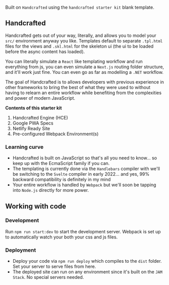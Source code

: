Built on `Handcrafted` using the `handcrafted starter kit` blank template.

## Handcrafted
Handcrafted gets out of your way, literally, and allows you to model your `src/` environment anyway you like. Templates default to separate `.tpl.html` files for the views and `.skl.html` for the skeleton ui (the ui to be loaded before the async content has loaded).

You can literally simulate a `React` like templating workflow and run everything from js, you can even simulate a `Next.js` routing folder structure, and it'll work just fine. You can even go as far as modelling a `.NET` workflow.

The goal of Handcrafted is to allows developers with previous experience in other frameworks to bring the best of what they were used to without having to relearn an entire workflow while benefiting from the complexities and power of modern JavaScript.

**Contents of this starter kit**
1. Handcrafted Engine (HCE)
2. Google PWA Specs
3. Netlify Ready Site
4. Pre-configured Webpack Environment(s)

### Learning curve
- Handcrafted is built on JavaScript so that's all you need to know... so keep up with the EcmaScript family if you can.
- The templating is currently done via the `Handlebars` compiler with we'll be switching to the `Svelte` compiler in early 2022... and yes, 99% backward compatibility is definitely in my mind
- Your entire workflow is handled by `Webpack` but we'll soon be tapping into `Node.js` directly for more power.

## Working with code

### Development
Run `npm run start:dev` to start the development server. Webpack is set up to automatically watch your both your css and js files.

### Deployment
- Deploy your code via `npm run deploy` which compiles to the `dist` folder. Set your server to serve files from here.
- The deployed site can run on any environment since it's built on the `JAM Stack`. No special servers needed.